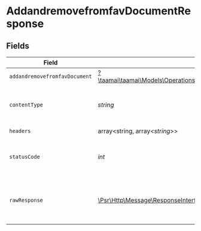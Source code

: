 # AddandremovefromfavDocumentResponse


## Fields

| Field                                                                                                                                                                         | Type                                                                                                                                                                          | Required                                                                                                                                                                      | Description                                                                                                                                                                   | Example                                                                                                                                                                       |
| ----------------------------------------------------------------------------------------------------------------------------------------------------------------------------- | ----------------------------------------------------------------------------------------------------------------------------------------------------------------------------- | ----------------------------------------------------------------------------------------------------------------------------------------------------------------------------- | ----------------------------------------------------------------------------------------------------------------------------------------------------------------------------- | ----------------------------------------------------------------------------------------------------------------------------------------------------------------------------- |
| `addandremovefromfavDocument`                                                                                                                                                 | [?\taamai\taamai\Models\Operations\AddandremovefromfavDocumentAddandremovefromfavDocument](../../Models/Operations/AddandremovefromfavDocumentAddandremovefromfavDocument.md) | :heavy_minus_sign:                                                                                                                                                            | OK                                                                                                                                                                            | {"status":"success","message":"Remove from Favourite Successfully"}                                                                                                           |
| `contentType`                                                                                                                                                                 | *string*                                                                                                                                                                      | :heavy_check_mark:                                                                                                                                                            | HTTP response content type for this operation                                                                                                                                 |                                                                                                                                                                               |
| `headers`                                                                                                                                                                     | array<string, array<*string*>>                                                                                                                                                | :heavy_check_mark:                                                                                                                                                            | N/A                                                                                                                                                                           |                                                                                                                                                                               |
| `statusCode`                                                                                                                                                                  | *int*                                                                                                                                                                         | :heavy_check_mark:                                                                                                                                                            | HTTP response status code for this operation                                                                                                                                  |                                                                                                                                                                               |
| `rawResponse`                                                                                                                                                                 | [\Psr\Http\Message\ResponseInterface](https://www.php-fig.org/psr/psr-7/#33-psrhttpmessageresponseinterface)                                                                  | :heavy_check_mark:                                                                                                                                                            | Raw HTTP response; suitable for custom response parsing                                                                                                                       |                                                                                                                                                                               |
